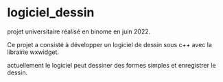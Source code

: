 # logiciel_dessin

projet universitaire réalisé en binome en juin 2022.

Ce projet a consisté à développer un logiciel de dessin sous c++ avec la librairie wxwidget. 

actuellement le logiciel peut dessiner des formes simples et enregistrer le dessin.
